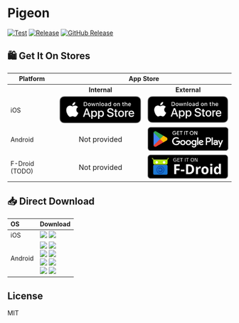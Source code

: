 # Pigeon

[![Test](https://github.com/cyf/pigeon/actions/workflows/test.yml/badge.svg)](https://github.com/cyf/pigeon/actions/workflows/test.yml)
[![Release](https://github.com/cyf/pigeon/actions/workflows/release.yml/badge.svg)](https://github.com/cyf/pigeon/actions/workflows/release.yml)
[![GitHub Release](https://img.shields.io/github/v/release/cyf/pigeon)](https://github.com/cyf/pigeon/releases/latest)

## 🛍️ Get It On Stores

<table>
  <tr>
    <th>Platform</th>
    <th colspan="2" style="text-align: center">App Store</th>
  </tr>
  <tr>
    <th style="border-bottom: none;"></th>
    <th style="text-align: center; border-bottom: none">Internal</th>
    <th style="text-align: center; border-bottom: none">External</th>
  </tr>
  <tr>
    <td>iOS</td>
    <td>
      <a href="https://apps.apple.com/us/app/id6474651618">
        <img width="220" alt="Get it on App Store" src="./docs/assets/Download-on-the-App-Store.svg">
      </a>
    </td>
    <td>
      <a href="https://apps.apple.com/us/app/id6470935922">
        <img width="220" alt="Get it on App Store" src="./docs/assets/Download-on-the-App-Store.svg">
      </a>
    </td>
  </tr>
  <tr>
    <td>Android</td>
    <td align="center" style="font-size: 16px">Not provided</td>
    <td>
      <a href="https://play.google.com/store/apps/details?id=com.chenyifaer.homingpigeon">
        <img width="220" alt="Get it on Google Play" src="./docs/assets/Download-on-the-Google-Play.png">
      </a>
    </td>
  </tr>
  <tr>
    <td>F-Droid (TODO)</td>
    <td align="center" style="font-size: 16px">Not provided</td>
    <td>
      <a href="https://f-droid.org/packages/com.chenyifaer.homingpigeon">
        <img width="220" alt="Get it on Google Play" src="./docs/assets/Download-on-the-F-Droid.svg">
      </a>
    </td>
  </tr>
</table>

## 📥 Direct Download

<div align=left>
<table>
    <thead align=left>
        <tr>
            <th>OS</th>
            <th>Download</th>
        </tr>
    </thead>
    <tbody align=left>
        <tr>
        <td>iOS</td>
            <td>
              <a href="https://github.com/cyf/pigeon/releases/download/v1.0.0+423/Pigeon-internal.ipa"><img src="https://img.shields.io/badge/IPA-Internal-A3D9A5.svg?logo=ios"></a>
              <a href="https://github.com/cyf/pigeon/releases/download/v1.0.0+423/Pigeon-external.ipa"><img src="https://img.shields.io/badge/IPA-External-6CC2A8.svg?logo=ios"></a>
            </td>
        </tr>
        <tr>
        <td>Android</td>
            <td>
              <a href="https://github.com/cyf/pigeon/releases/download/v1.0.0+404/Pigeon-internal_universal.apk"><img src="https://img.shields.io/badge/APK_(Internal)-Universal-FF0000.svg?logo=android"></a>
              <a href="https://github.com/cyf/pigeon/releases/download/v1.0.0+404/Pigeon-external_universal.apk"><img src="https://img.shields.io/badge/APK_(External)-Universal-FF0000.svg?logo=android"></a><br>
              <a href="https://github.com/cyf/pigeon/releases/download/v1.0.0+404/Pigeon-internal_arm64-v8a.apk"><img src="https://img.shields.io/badge/APK_(Internal)-ARMv8-FFA500.svg?logo=android"></a>
              <a href="https://github.com/cyf/pigeon/releases/download/v1.0.0+404/Pigeon-external_arm64-v8a.apk"><img src="https://img.shields.io/badge/APK_(External)-ARMv8-FFA500.svg?logo=android"></a><br>
              <a href="https://github.com/cyf/pigeon/releases/download/v1.0.0+404/Pigeon-internal_armeabi-v7a.apk"><img src="https://img.shields.io/badge/APK_(Internal)-ARMv7-00FF00.svg?logo=android"></a>
              <a href="https://github.com/cyf/pigeon/releases/download/v1.0.0+404/Pigeon-external_armeabi-v7a.apk"><img src="https://img.shields.io/badge/APK_(External)-ARMv7-00FF00.svg?logo=android"></a><br>
              <a href="https://github.com/cyf/pigeon/releases/download/v1.0.0+404/Pigeon-internal_x86_64.apk"><img src="https://img.shields.io/badge/APK_(Internal)-x64-0000FF.svg?logo=android"></a>
              <a href="https://github.com/cyf/pigeon/releases/download/v1.0.0+404/Pigeon-external_x86_64.apk"><img src="https://img.shields.io/badge/APK_(External)-x64-0000FF.svg?logo=android"></a>
            </td>
        </tr>
    </tbody>
</table>

</div>

## License

MIT
